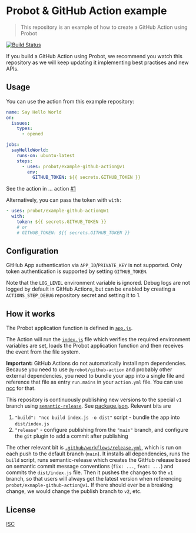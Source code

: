 # Probot & GitHub Action example

> This repository is an example of how to create a GitHub Action using Probot

[![Build Status](https://github.com/probot/example-github-action/workflows/Test/badge.svg)](https://github.com/probot/example-github-action/actions)

If you build a GitHub Action using Probot, we recommend you watch this repository as we will keep updating it implementing best practises and new APIs.

## Usage

You can use the action from this example repository:

```yml
name: Say Hello World
on:
  issues:
    types:
      - opened

jobs:
  sayHelloWorld:
    runs-on: ubuntu-latest
    steps:
      - uses: probot/example-github-action@v1
        env:
          GITHUB_TOKEN: ${{ secrets.GITHUB_TOKEN }}
```

See the action in ... action [#1](https://github.com/probot/example-github-action/issues/1)

Alternatively, you can pass the token with `with:`

```yml
- uses: probot/example-github-action@v1
  with:
    token: ${{ secrets.GITHUB_TOKEN }}
    # or
    # GITHUB_TOKEN: ${{ secrets.GITHUB_TOKEN }}
```

## Configuration

GitHub App authentication via `APP_ID`/`PRIVATE_KEY` is not supported. Only token authentication is supported by setting `GITHUB_TOKEN`.

Note that the `LOG_LEVEL` environment variable is ignored. Debug logs are not logged by default in GitHub Actions, but can be enabled by creating a `ACTIONS_STEP_DEBUG` repository secret and setting it to 1.

## How it works

The Probot application function is defined in [`app.js`](app.js).

The Action will run the [`index.js`](index.js) file which verifies the required environment variables are set, loads the Probot application function and then receives the event from the file system.

**Important:** GitHub Actions do not automatically install npm dependencies. Because you need to use `@probot/github-action` and probably other external dependencies, you need to bundle your app into a single file and reference that file as entry `run.mains` in your `action.yml` file. You can use [ncc](https://github.com/vercel/ncc) for that.

This repository is continuously publishing new versions to the special `v1` branch using [`semantic-release`](github.com/semantic-release/semantic-release). See [package.json](package.json). Relevant bits are

1. `"build": "ncc build index.js -o dist"` script - bundle the app into `dist/index.js`
2. `"release"` - configure publishing from the `"main"` branch, and configure the `git` plugin to add a commit after publishing

The other relevant bit is [`.github/workflows/release.yml`](.github/workflows/release.yml), which is run on each push to the default branch (`main`). It installs all dependencies, runs the `build` script, runs semantic-release which creates the GitHub release based on semantic commit message conventions (`fix: ...`, `feat: ...`) and commits the `dist/index.js` file. Then it pushes the changes to the `v1` branch, so that users will always get the latest version when referencing `probot/exmaple-github-action@v1`. If there should ever be a breaking change, we would change the publish branch to `v2`, etc.

## License

[ISC](LICENSE)
